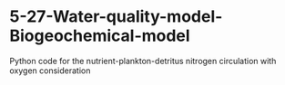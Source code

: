 # 5-27-Water-quality-model-Biogeochemical-model
Python code for the nutrient-plankton-detritus nitrogen circulation with oxygen consideration
